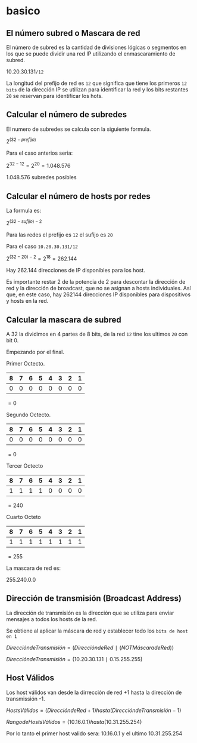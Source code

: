 # basico

## El número subred o Mascara de red

El número de subred es la cantidad de divisiones lógicas o segmentos en los que se puede dividir una red IP utilizando el enmascaramiento de subred.

10.20.30.131`/12`

La longitud del prefijo de red es `12` que significa que tiene los primeros `12 bits` de la dirección IP se utilizan para identificar la red y los bits restantes `20` se reservan para identificar los hots.

## Calcular el número de subredes

El numero de subredes se calcula con la siguiente formula.

$2^{(32 - prefijo)}$

Para el caso anterios seria:

$2^{32 - 12} = 2^{20}  = 1.048.576$

1.048.576 subredes posibles

## Calcular el número de hosts por redes

La formula es:

$2^{(32 - sufijo)-2}$

Para las redes el prefijo es `12` el sufijo es `20`

Para el caso `10.20.30.131/12`

$2^{(32 - 20)-2} = 2^{18} = 262.144$

Hay 262.144 direcciones de IP disponibles para los host.

Es importante restar 2 de la potencia de 2 para descontar la dirección de red y la dirección de broadcast, que no se asignan a hosts individuales. Así que, en este caso, hay 262144 direcciones IP disponibles para dispositivos y hosts en la red.


## Calcular la mascara de subred

A 32 la dividimos en 4 partes de 8 bits, de la red `12` tine los ultimos `20` con bit 0.

Empezando por el final. 

Primer Octecto.

|8|7|6|5|4|3|2|1|
|-|-|-|-|-|-|-|-|
|0|0|0|0|0|0|0|0|

$=0$

Segundo Octecto.

|8|7|6|5|4|3|2|1|
|-|-|-|-|-|-|-|-|
|0|0|0|0|0|0|0|0|

$=0$

Tercer Octecto

|8|7|6|5|4|3|2|1|
|-|-|-|-|-|-|-|-|
|1|1|1|1|0|0|0|0|

$=240$

Cuarto Octeto

|8|7|6|5|4|3|2|1|
|-|-|-|-|-|-|-|-|
|1|1|1|1|1|1|1|1|

$=255$

La mascara de red es:

$255.240.0.0$

## Dirección de transmisión (Broadcast Address)

La dirección de transmisión es la dirección que se utiliza para enviar mensajes a todos los hosts de la red. 

Se obtiene al aplicar la máscara de red y establecer todo los `bits de host en 1`

$Dirección de Transmisión=(Dirección de Red ∣ (NOT  Máscara de Red))$

$Dirección de Transmisión=(10.20.30.131 ∣ 0.15.255.255 )$


## Host Válidos

Los host válidos van desde la dirrección de red +1 hasta la dirección de transmissión -1.

$Hosts Válidos=(Dirección de Red+1) hasta (Dirección de Transmisión −1)$

$Rango de Hosts Válidos=(10.16.0.1 )hasta (10.31.255.254)$

Por lo tanto el primer host valido sera: $10.16.0.1$ y el ultimo $10.31.255.254$
